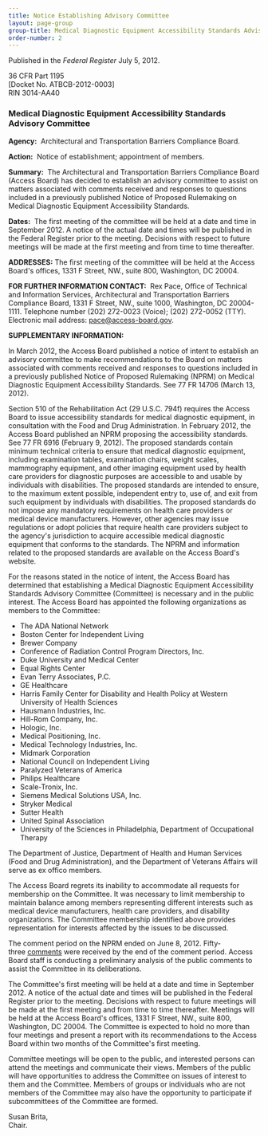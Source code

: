 ```yaml
---
title: Notice Establishing Advisory Committee
layout: page-group
group-title: Medical Diagnostic Equipment Accessibility Standards Advisory Committee
order-number: 2
---
```

Published in the *Federal Register* July 5, 2012.   

36 CFR Part 1195\
[Docket No. ATBCB-2012-0003]\
RIN 3014-AA40

### Medical Diagnostic Equipment Accessibility Standards Advisory Committee

**Agency:**  Architectural and Transportation Barriers Compliance Board.

**Action:**  Notice of establishment; appointment of members.

**Summary:**  The Architectural and Transportation Barriers Compliance Board (Access Board) has decided to establish an advisory committee to assist on matters associated with comments received and responses to questions included in a previously published Notice of Proposed Rulemaking on Medical Diagnostic Equipment Accessibility Standards.

**Dates:**  The first meeting of the committee will be held at a date and time in September 2012. A notice of the actual date and times will be published in the Federal Register prior to the meeting. Decisions with respect to future meetings will be made at the first meeting and from time to time thereafter.

**ADDRESSES:** The first meeting of the committee will be held at the Access Board's offices, 1331 F Street, NW., suite 800, Washington, DC 20004.

**FOR FURTHER INFORMATION CONTACT:**  Rex Pace, Office of Technical and Information Services, Architectural and Transportation Barriers Compliance Board, 1331 F Street, NW., suite 1000, Washington, DC 20004-1111. Telephone number (202) 272-0023 (Voice); (202) 272-0052 (TTY). Electronic mail address: <pace@access-board.gov>.

**SUPPLEMENTARY INFORMATION:**

In March 2012, the Access Board published a notice of intent to establish an advisory committee to make recommendations to the Board on matters associated with comments received and responses to questions included in a previously published Notice of Proposed Rulemaking (NPRM) on Medical Diagnostic Equipment Accessibility Standards. See 77 FR 14706 (March 13, 2012).

Section 510 of the Rehabilitation Act (29 U.S.C. 794f) requires the Access Board to issue accessibility standards for medical diagnostic equipment, in consultation with the Food and Drug Administration. In February 2012, the Access Board published an NPRM proposing the accessibility standards. See 77 FR 6916 (February 9, 2012). The proposed standards contain minimum technical criteria to ensure that medical diagnostic equipment, including examination tables, examination chairs, weight scales, mammography equipment, and other imaging equipment used by health care providers for diagnostic purposes are accessible to and usable by individuals with disabilities. The proposed standards are intended to ensure, to the maximum extent possible, independent entry to, use of, and exit from such equipment by individuals with disabilities. The proposed standards do not impose any mandatory requirements on health care providers or medical device manufacturers. However, other agencies may issue regulations or adopt policies that require health care providers subject to the agency's jurisdiction to acquire accessible medical diagnostic equipment that conforms to the standards. The NPRM and information related to the proposed standards are available on the Access Board's website.

For the reasons stated in the notice of intent, the Access Board has determined that establishing a Medical Diagnostic Equipment Accessibility Standards Advisory Committee (Committee) is necessary and in the public interest. The Access Board has appointed the following organizations as members to the Committee:

-   The ADA National Network
-   Boston Center for Independent Living
-   Brewer Company
-   Conference of Radiation Control Program Directors, Inc.
-   Duke University and Medical Center
-   Equal Rights Center
-   Evan Terry Associates, P.C.
-   GE Healthcare
-   Harris Family Center for Disability and Health Policy at Western University of Health Sciences
-   Hausmann Industries, Inc.
-   Hill-Rom Company, Inc.
-   Hologic, Inc.
-   Medical Positioning, Inc.
-   Medical Technology Industries, Inc.
-   Midmark Corporation
-   National Council on Independent Living
-   Paralyzed Veterans of America
-   Philips Healthcare
-   Scale-Tronix, Inc.
-   Siemens Medical Solutions USA, Inc.
-   Stryker Medical
-   Sutter Health
-   United Spinal Association
-   University of the Sciences in Philadelphia, Department of Occupational Therapy

The Department of Justice, Department of Health and Human Services (Food and Drug Administration), and the Department of Veterans Affairs will serve as ex offico members.

The Access Board regrets its inability to accommodate all requests for membership on the Committee. It was necessary to limit membership to maintain balance among members representing different interests such as medical device manufacturers, health care providers, and disability organizations. The Committee membership identified above provides representation for interests affected by the issues to be discussed.

The comment period on the NPRM ended on June 8, 2012. Fifty-three [comments](http://www.regulations.gov/#!docketDetail;D=ATBCB-2012-0003) were received by the end of the comment period. Access Board staff is conducting a preliminary analysis of the public comments to assist the Committee in its deliberations.

The Committee's first meeting will be held at a date and time in September 2012. A notice of the actual date and times will be published in the Federal Register prior to the meeting. Decisions with respect to future meetings will be made at the first meeting and from time to time thereafter. Meetings will be held at the Access Board's offices, 1331 F Street, NW., suite 800, Washington, DC 20004. The Committee is expected to hold no more than four meetings and present a report with its recommendations to the Access Board within two months of the Committee's first meeting.

Committee meetings will be open to the public, and interested persons can attend the meetings and communicate their views. Members of the public will have opportunities to address the Committee on issues of interest to them and the Committee. Members of groups or individuals who are not members of the Committee may also have the opportunity to participate if subcommittees of the Committee are formed.

Susan Brita,\
Chair.